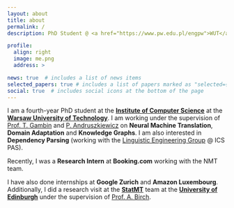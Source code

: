 ```yaml
---
layout: about
title: about
permalink: /
description: PhD Student @ <a href="https://www.pw.edu.pl/engpw">WUT</a>.

profile:
  align: right
  image: me.png
  address: >

news: true  # includes a list of news items
selected_papers: true # includes a list of papers marked as "selected={true}"
social: true  # includes social icons at the bottom of the page
---
```


I am a fourth-year PhD student at the [**Institute of Computer Science**](http://www.ii.pw.edu.pl/ii_eng/Inst.-of-Computer-Science)
at the [**Warsaw University of Technology**](https://www.pw.edu.pl/engpw). I am working under the supervision of [Prof. T. Gambin](https://scholar.google.pl/citations?user=7yNxok4AAAAJ&hl=pl&oi=ao)
and [P. Andruszkiewicz](https://www.semanticscholar.org/author/P.-Andruszkiewicz/3103504) on **Neural Machine Translation**, **Domain Adaptation**
and **Knowledge Graphs**. I am also interested in **Dependency Parsing** (working with the
[Linguistic Engineering Group](http://zil.ipipan.waw.pl/) @ ICS PAS).

Recently, I was a **Research Intern** at **Booking.com** working with the NMT team.

I have also done internships at **Google Zurich** and **Amazon Luxembourg**.
Additionally, I did a research visit at the [**StatMT**](http://www.statmt.org/ued/) team at the [**University of Edinburgh**](https://www.ed.ac.uk/informatics)
under the supervision of [Prof. A. Birch](https://homepages.inf.ed.ac.uk/abmayne/).
